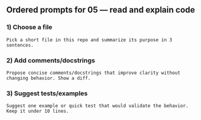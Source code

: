 ## Ordered prompts for 05 — read and explain code

### 1) Choose a file
```text
Pick a short file in this repo and summarize its purpose in 3 sentences.
```

### 2) Add comments/docstrings
```text
Propose concise comments/docstrings that improve clarity without changing behavior. Show a diff.
```

### 3) Suggest tests/examples
```text
Suggest one example or quick test that would validate the behavior. Keep it under 10 lines.
```

